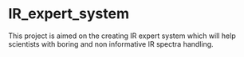 # IR_expert_system
This project is aimed on the creating IR expert system which will help scientists with boring and non informative IR spectra handling. 

